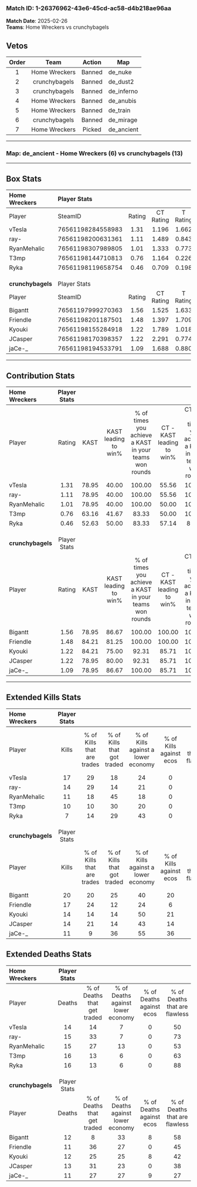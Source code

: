 ### Match ID: 1-26376962-43e6-45cd-ac58-d4b218ae96aa  
**Match Date**: 2025-02-26  
**Teams**: Home Wreckers vs crunchybagels  

## Vetos  

| Order | Team | Action | Map |
| :---: | :--: | :----: | --- |
| 1 | Home Wreckers | Banned | de_nuke |
| 2 | crunchybagels | Banned | de_dust2 |
| 3 | crunchybagels | Banned | de_inferno |
| 4 | Home Wreckers | Banned | de_anubis |
| 5 | Home Wreckers | Banned | de_train |
| 6 | crunchybagels | Banned | de_mirage |
| 7 | Home Wreckers | Picked | de_ancient |

---  

### **Map**: de_ancient - Home Wreckers (6) vs crunchybagels (13)  
---  

## Box Stats  

| **Home Wreckers** | Player Stats      |        |           |          |       |       |       |         |        |      |     |
| :- | :- | :-: | :-: | :-: | :-: | :-: | :-: | :-: | :-: | :-: | :-: |
| Player            | SteamID           | Rating | CT Rating | T Rating | KAST  |  ADR  | Kills | Assists | Deaths | K/D  | HS% |
| vTesla            | 76561198284558983 |  1.31  |   1.196   |  1.662   | 78.95 | 86.3  |  17   |    3    |   14   | 1.21 | 35  |
| ray-              | 76561198200631361 |  1.11  |   1.489   |  0.843   | 78.95 | 73.6  |  14   |    4    |   15   | 0.93 | 64  |
| RyanMehalic       | 76561198307989805 |  1.01  |   1.333   |  0.773   | 78.95 | 79.0  |  11   |    8    |   15   | 0.73 | 45  |
| T3mp              | 76561198144710813 |  0.76  |   1.164   |  0.226   | 63.16 | 64.1  |  10   |    5    |   16   | 0.63 | 50  |
| Ryka              | 76561198119658754 |  0.46  |   0.709   |  0.198   | 52.63 | 41.7  |   7   |    3    |   16   | 0.44 | 71  |
|                   |                   |        |           |          |       |       |       |         |        |      |     |
|                   |                   |        |           |          |       |       |       |         |        |      |     |
|                   |                   |        |           |          |       |       |       |         |        |      |     |
| **crunchybagels** | Player Stats      |        |           |          |       |       |       |         |        |      |     |
| Player            | SteamID           | Rating | CT Rating | T Rating | KAST  |  ADR  | Kills | Assists | Deaths | K/D  | HS% |
| Bigantt           | 76561197999270363 |  1.56  |   1.525   |  1.633   | 78.95 | 100.5 |  20   |    6    |   12   | 1.67 | 40  |
| Friendle          | 76561198201187501 |  1.48  |   1.397   |  1.709   | 84.21 | 93.4  |  17   |    8    |   11   | 1.55 | 64  |
| Kyouki            | 76561198155284918 |  1.22  |   1.789   |  1.018   | 84.21 | 67.2  |  14   |    5    |   12   | 1.17 | 35  |
| JCasper           | 76561198170398357 |  1.22  |   2.291   |  0.774   | 78.95 | 86.0  |  14   |    6    |   13   | 1.08 | 78  |
| jaCe-_            | 76561198194533791 |  1.09  |   1.688   |  0.880   | 78.95 | 74.3  |  11   |    5    |   11   | 1.00 | 54  |
---  

## Contribution Stats  

| **Home Wreckers** | Player Stats |       |                      |                                                        |                           |                                                             |                          |                                                            |
| :- | :-: | :-: | :-: | :-: | :-: | :-: | :-: | :-: |
| Player            |    Rating    | KAST  | KAST leading to win% | % of times you achieve a KAST in your teams won rounds | CT - KAST leading to win% | CT - % of times you achieve a KAST in your teams won rounds | T - KAST leading to win% | T - % of times you achieve a KAST in your teams won rounds |
| vTesla            |     1.31     | 78.95 |        40.00         |                         100.00                         |           55.56           |                           100.00                            |          16.67           |                           100.00                           |
| ray-              |     1.11     | 78.95 |        40.00         |                         100.00                         |           55.56           |                           100.00                            |          16.67           |                           100.00                           |
| RyanMehalic       |     1.01     | 78.95 |        40.00         |                         100.00                         |           50.00           |                           100.00                            |          20.00           |                           100.00                           |
| T3mp              |     0.76     | 63.16 |        41.67         |                         83.33                          |           50.00           |                           100.00                            |           0.00           |                            0.00                            |
| Ryka              |     0.46     | 52.63 |        50.00         |                         83.33                          |           57.14           |                            80.00                            |          33.33           |                           100.00                           |
|                   |              |       |                      |                                                        |                           |                                                             |                          |                                                            |
|                   |              |       |                      |                                                        |                           |                                                             |                          |                                                            |
|                   |              |       |                      |                                                        |                           |                                                             |                          |                                                            |
| **crunchybagels** | Player Stats |       |                      |                                                        |                           |                                                             |                          |                                                            |
| Player            |    Rating    | KAST  | KAST leading to win% | % of times you achieve a KAST in your teams won rounds | CT - KAST leading to win% | CT - % of times you achieve a KAST in your teams won rounds | T - KAST leading to win% | T - % of times you achieve a KAST in your teams won rounds |
| Bigantt           |     1.56     | 78.95 |        86.67         |                         100.00                         |          100.00           |                           100.00                            |          77.78           |                           100.00                           |
| Friendle          |     1.48     | 84.21 |        81.25         |                         100.00                         |          100.00           |                           100.00                            |          70.00           |                           100.00                           |
| Kyouki            |     1.22     | 84.21 |        75.00         |                         92.31                          |           85.71           |                           100.00                            |          66.67           |                           85.71                            |
| JCasper           |     1.22     | 78.95 |        80.00         |                         92.31                          |           85.71           |                           100.00                            |          75.00           |                           85.71                            |
| jaCe-_            |     1.09     | 78.95 |        86.67         |                         100.00                         |           85.71           |                           100.00                            |          87.50           |                           100.00                           |
---  

## Extended Kills Stats  

| **Home Wreckers** | Player Stats |                            |                            |                                    |                         |                              |                                 |                                       |                    |           |
| :- | :-: | :-: | :-: | :-: | :-: | :-: | :-: | :-: | :-: | :-: |
| Player            |    Kills     | % of Kills that are trades | % of Kills that got traded | % of Kills against a lower economy | % of Kills against ecos | % of Kills that are flawless | % of Kills that are close duels | % of Kills that are assisted by flash | Pistol Round Kills | AWP Kills |
| vTesla            |      17      |             29             |             18             |                 24                 |            0            |              29              |                0                |                   6                   |         0          |     1     |
| ray-              |      14      |             29             |             14             |                 21                 |            0            |              57              |               14                |                   7                   |         0          |     1     |
| RyanMehalic       |      11      |             18             |             45             |                 18                 |            0            |              45              |                9                |                   0                   |         0          |     2     |
| T3mp              |      10      |             10             |             30             |                 20                 |            0            |              30              |                0                |                   0                   |         0          |     0     |
| Ryka              |      7       |             14             |             29             |                 43                 |            0            |              57              |                0                |                   0                   |         0          |     0     |
|                   |              |                            |                            |                                    |                         |                              |                                 |                                       |                    |           |
|                   |              |                            |                            |                                    |                         |                              |                                 |                                       |                    |           |
|                   |              |                            |                            |                                    |                         |                              |                                 |                                       |                    |           |
| **crunchybagels** | Player Stats |                            |                            |                                    |                         |                              |                                 |                                       |                    |           |
| Player            |    Kills     | % of Kills that are trades | % of Kills that got traded | % of Kills against a lower economy | % of Kills against ecos | % of Kills that are flawless | % of Kills that are close duels | % of Kills that are assisted by flash | Pistol Round Kills | AWP Kills |
| Bigantt           |      20      |             20             |             25             |                 40                 |           20            |              65              |                5                |                  10                   |         0          |     4     |
| Friendle          |      17      |             24             |             12             |                 24                 |            6            |              76              |                6                |                   0                   |         0          |     2     |
| Kyouki            |      14      |             14             |             14             |                 50                 |           21            |              71              |                7                |                   0                   |         4          |     0     |
| JCasper           |      14      |             21             |             14             |                 43                 |           14            |              43              |                0                |                   0                   |         0          |     4     |
| jaCe-_            |      11      |             9              |             36             |                 55                 |           36            |              73              |                0                |                   0                   |         0          |     0     |
## Extended Deaths Stats  

| **Home Wreckers** | Player Stats |                             |                                   |                          |                               |                            |                           |               |
| :- | :-: | :-: | :-: | :-: | :-: | :-: | :-: | :-: |
| Player            |    Deaths    | % of Deaths that get traded | % of Deaths against lower economy | % of Deaths against ecos | % of Deaths that are flawless | % of Deaths that are close | % of Deaths while blinded | Deaths to AWP |
| vTesla            |      14      |             14              |                 7                 |            0             |              50               |             7              |             0             |       0       |
| ray-              |      15      |             33              |                 7                 |            0             |              73               |             7              |             7             |       1       |
| RyanMehalic       |      15      |             27              |                13                 |            0             |              53               |             7              |             7             |       2       |
| T3mp              |      16      |             13              |                 6                 |            0             |              63               |             0              |             0             |       0       |
| Ryka              |      16      |             13              |                 6                 |            0             |              88               |             0              |             0             |       1       |
|                   |              |                             |                                   |                          |                               |                            |                           |               |
|                   |              |                             |                                   |                          |                               |                            |                           |               |
|                   |              |                             |                                   |                          |                               |                            |                           |               |
| **crunchybagels** | Player Stats |                             |                                   |                          |                               |                            |                           |               |
| Player            |    Deaths    | % of Deaths that get traded | % of Deaths against lower economy | % of Deaths against ecos | % of Deaths that are flawless | % of Deaths that are close | % of Deaths while blinded | Deaths to AWP |
| Bigantt           |      12      |              8              |                33                 |            8             |              58               |             0              |             0             |       0       |
| Friendle          |      11      |             36              |                27                 |            0             |              45               |             9              |             0             |       0       |
| Kyouki            |      12      |             25              |                25                 |            8             |              42               |             0              |             0             |       0       |
| JCasper           |      13      |             31              |                23                 |            0             |              38               |             8              |             8             |       0       |
| jaCe-_            |      11      |             27              |                27                 |            9             |              27               |             9              |             9             |       0       |
